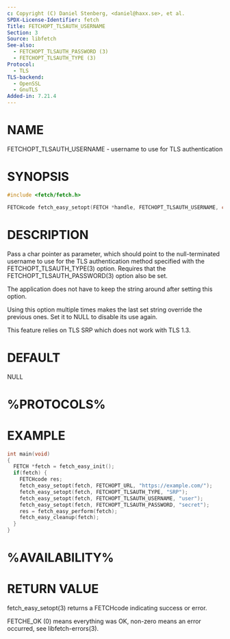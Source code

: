 ```yaml
---
c: Copyright (C) Daniel Stenberg, <daniel@haxx.se>, et al.
SPDX-License-Identifier: fetch
Title: FETCHOPT_TLSAUTH_USERNAME
Section: 3
Source: libfetch
See-also:
  - FETCHOPT_TLSAUTH_PASSWORD (3)
  - FETCHOPT_TLSAUTH_TYPE (3)
Protocol:
  - TLS
TLS-backend:
  - OpenSSL
  - GnuTLS
Added-in: 7.21.4
---
```


# NAME

FETCHOPT_TLSAUTH_USERNAME - username to use for TLS authentication

# SYNOPSIS

~~~c
#include <fetch/fetch.h>

FETCHcode fetch_easy_setopt(FETCH *handle, FETCHOPT_TLSAUTH_USERNAME, char *user);
~~~

# DESCRIPTION

Pass a char pointer as parameter, which should point to the null-terminated
username to use for the TLS authentication method specified with the
FETCHOPT_TLSAUTH_TYPE(3) option. Requires that the FETCHOPT_TLSAUTH_PASSWORD(3)
option also be set.

The application does not have to keep the string around after setting this
option.

Using this option multiple times makes the last set string override the
previous ones. Set it to NULL to disable its use again.

This feature relies on TLS SRP which does not work with TLS 1.3.

# DEFAULT

NULL

# %PROTOCOLS%

# EXAMPLE

~~~c
int main(void)
{
  FETCH *fetch = fetch_easy_init();
  if(fetch) {
    FETCHcode res;
    fetch_easy_setopt(fetch, FETCHOPT_URL, "https://example.com/");
    fetch_easy_setopt(fetch, FETCHOPT_TLSAUTH_TYPE, "SRP");
    fetch_easy_setopt(fetch, FETCHOPT_TLSAUTH_USERNAME, "user");
    fetch_easy_setopt(fetch, FETCHOPT_TLSAUTH_PASSWORD, "secret");
    res = fetch_easy_perform(fetch);
    fetch_easy_cleanup(fetch);
  }
}
~~~

# %AVAILABILITY%

# RETURN VALUE

fetch_easy_setopt(3) returns a FETCHcode indicating success or error.

FETCHE_OK (0) means everything was OK, non-zero means an error occurred, see
libfetch-errors(3).
